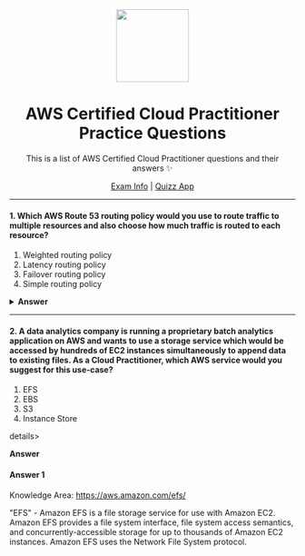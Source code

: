 <div align="center">
  <img height="128" src="https://d1.awsstatic.com/training-and-certification/certification-badges/AWS-Certified-Cloud-Practitioner_badge.634f8a21af2e0e956ed8905a72366146ba22b74c.png"> 
  <h1>AWS Certified Cloud Practitioner Practice Questions</h1>
  <span>This is a list of AWS Certified Cloud Practitioner questions and their answers ✨
  
  <a href="https://aws.amazon.com/certification/certified-cloud-practitioner/">Exam Info</a> | <a href="http://www.cloud-exam-prepare.com/">Quizz App</a>
</div>

---

#### 1. Which AWS Route 53 routing policy would you use to route traffic to multiple resources and also choose how much traffic is routed to each resource?

1. Weighted routing policy
2. Latency routing policy
3. Failover routing policy
4. Simple routing policy

<details><summary><b>Answer</b></summary>
<p>

#### Answer 1

Knowledge Area: https://docs.aws.amazon.com/Route53/latest/DeveloperGuide/routing-policy.html

Weighted routing lets you associate multiple resources with a single domain name (example.com) or subdomain name (acme.example.com) and choose how much traffic is routed to each resource. This can be useful for a variety of purposes, including load balancing and testing new versions of software. To configure weighted routing, you create records that have the same name and type for each of your resources. You assign each record a relative weight that corresponds with how much traffic you want to send to each resource. Amazon Route 53 sends traffic to a resource based on the weight that you assign to the record as a proportion of the total weight for all records in the group.

</p>
</details>


---

#### 2. A data analytics company is running a proprietary batch analytics application on AWS and wants to use a storage service which would be accessed by hundreds of EC2 instances simultaneously to append data to existing files. As a Cloud Practitioner, which AWS service would you suggest for this use-case?

1. EFS
2. EBS
3. S3
4. Instance Store

details><summary><b>Answer</b></summary>
<p>

#### Answer 1

Knowledge Area: https://aws.amazon.com/efs/

"EFS" - Amazon EFS is a file storage service for use with Amazon EC2. Amazon EFS provides a file system interface, file system access semantics, and concurrently-accessible storage for up to thousands of Amazon EC2 instances. Amazon EFS uses the Network File System protocol.

</p>
</details>